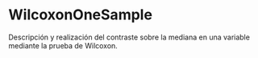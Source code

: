# WilcoxonOneSample
Descripción y realización del contraste sobre la mediana en una variable mediante la prueba de Wilcoxon.
